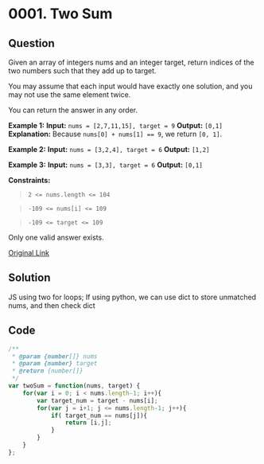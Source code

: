# 0001. Two Sum

## Question
Given an array of integers nums and an integer target, return indices of the two numbers such that they add up to target.

You may assume that each input would have exactly one solution, and you may not use the same element twice.

You can return the answer in any order.

**Example 1:**
**Input:** `nums = [2,7,11,15], target = 9`
**Output:** `[0,1]`
**Explanation:** Because `nums[0] + nums[1] == 9`, we return `[0, 1]`.

**Example 2:**
**Input:**  `nums = [3,2,4], target = 6`
**Output:** `[1,2]`

**Example 3:**
**Input:**  `nums = [3,3], target = 6`
**Output:** `[0,1]`



**Constraints:**

>`2 <= nums.length <= 104`

>`-109 <= nums[i] <= 109`

>`-109 <= target <= 109`

Only one valid answer exists.

[Original Link](https://leetcode.com/problems/longest-substring-without-repeating-characters/)


## Solution
JS using two for loops;
If using python, we can use dict to store unmatched nums, and then check dict


## Code
```javascript
/**
 * @param {number[]} nums
 * @param {number} target
 * @return {number[]}
 */
var twoSum = function(nums, target) {
    for(var i = 0; i < nums.length-1; i++){
        var target_num = target - nums[i];
        for(var j = i+1; j <= nums.length-1; j++){
            if( target_num == nums[j]){
                return [i,j];
            }
        }
    }
};
```